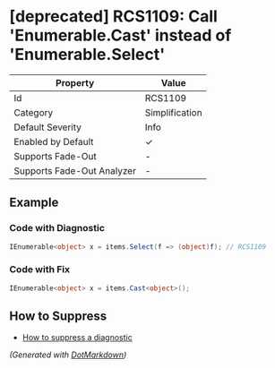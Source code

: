 # \[deprecated\] RCS1109: Call 'Enumerable\.Cast' instead of 'Enumerable\.Select'

| Property                    | Value          |
| --------------------------- | -------------- |
| Id                          | RCS1109        |
| Category                    | Simplification |
| Default Severity            | Info           |
| Enabled by Default          | &#x2713;       |
| Supports Fade\-Out          | \-             |
| Supports Fade\-Out Analyzer | \-             |

## Example

### Code with Diagnostic

```csharp
IEnumerable<object> x = items.Select(f => (object)f); // RCS1109
```

### Code with Fix

```csharp
IEnumerable<object> x = items.Cast<object>();
```

## How to Suppress

* [How to suppress a diagnostic](../HowToConfigureAnalyzers.md#how-to-suppress-a-diagnostic)

*\(Generated with [DotMarkdown](http://github.com/JosefPihrt/DotMarkdown)\)*